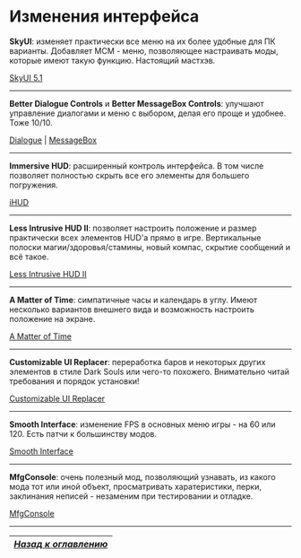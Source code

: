 # Изменения интерфейса

**SkyUI**: изменяет практически все меню на их более удобные для ПК варианты. Добавляет MCM - меню, позволяющее настраивать моды, которые имеют такую функцию. Настоящий мастхэв.

[SkyUI 5.1](http://www.nexusmods.com/skyrim/mods/3863/)

------

**Better Dialogue Controls** и **Better MessageBox Controls**: улучшают управление диалогами и меню с выбором, делая его проще и удобнее. Тоже 10/10.

[Dialogue](http://www.nexusmods.com/skyrim/mods/27371/) | [MessageBox](http://www.nexusmods.com/skyrim/mods/28170/)

------

**Immersive HUD**: расширенный контроль интерфейса. В том числе позволяет полностью скрыть все его элементы для большего погружения.

[iHUD](http://www.nexusmods.com/skyrim/mods/3222/)

------

**Less Intrusive HUD II**: позволяет настроить положение и размер практически всех элементов HUD'а прямо в игре. Вертикальные полоски магии/здоровья/стамины, новый компас, скрытие сообщений и всё такое.

[Less Intrusive HUD II](http://www.nexusmods.com/skyrim/mods/35154/)

------

**A Matter of Time**: симпатичные часы и календарь в углу. Имеют несколько вариантов внешнего вида и возможность настроить положение на экране.

[A Matter of Time](http://www.nexusmods.com/skyrim/mods/44091/)

------

**Customizable UI Replacer**: переработка баров и некоторых других элементов в стиле Dark Souls или чего-то похожего. Внимательно читай требования и порядок установки!

[Customizable UI Replacer](http://www.nexusmods.com/skyrim/mods/82725/)

------

**Smooth Interface**: изменение FPS в основных меню игры - на 60 или 120. Есть патчи к большинству модов.

[Smooth Interface](http://www.nexusmods.com/skyrim/mods/79803/)

------

**MfgConsole**: очень полезный мод, позволяющий узнавать, из какого мода тот или иной объект, просматривать харатеристики, перки, заклинания неписей - незаменим при тестировании и отладке.

[MfgConsole](http://www.nexusmods.com/skyrim/mods/44596/)

------

|[*Назад к оглавлению*](../01_Оглавление.md)|
|:---:|

